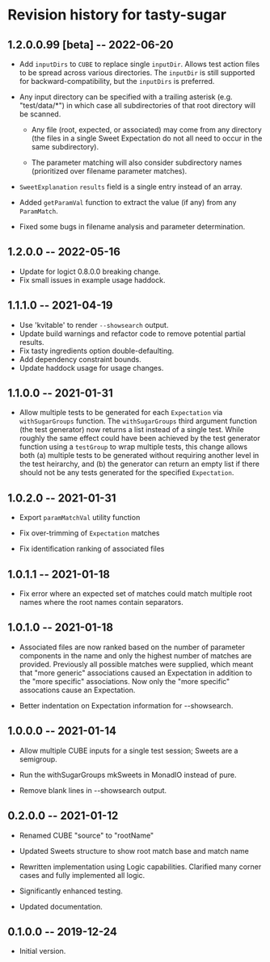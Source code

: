# Revision history for tasty-sugar

## 1.2.0.0.99 [beta] -- 2022-06-20

 * Add `inputDirs` to `CUBE` to replace single `inputDir`.  Allows test action
   files to be spread across various directories.  The `inputDir` is still
   supported for backward-compatibility, but the `inputDirs` is preferred.

 * Any input directory can be specified with a trailing asterisk
   (e.g. "test/data/*") in which case all subdirectories of that root directory
   will be scanned.

   - Any file (root, expected, or associated) may come from any directory (the
     files in a single Sweet Expectation do not all need to occur in
     the same subdirectory).

   - The parameter matching will also consider subdirectory names (prioritized
     over filename parameter matches).

 * `SweetExplanation` `results` field is a single entry instead of an array.

 * Added `getParamVal` function to extract the value (if any) from any
   `ParamMatch`.

 * Fixed some bugs in filename analysis and parameter determination.

## 1.2.0.0 -- 2022-05-16

 * Update for logict 0.8.0.0 breaking change.
 * Fix small issues in example usage haddock.

## 1.1.1.0 -- 2021-04-19

 * Use 'kvitable' to render `--showsearch` output.
 * Update build warnings and refactor code to remove potential partial
   results.
 * Fix tasty ingredients option double-defaulting.
 * Add dependency constraint bounds.
 * Update haddock usage for usage changes.

## 1.1.0.0 -- 2021-01-31

 * Allow multiple tests to be generated for each `Expectation` via
   `withSugarGroups` function.  The `withSugarGroups` third argument
   function (the test generator) now returns a list instead of a
   single test.  While roughly the same effect could have been
   achieved by the test generator function using a `testGroup` to wrap
   multiple tests, this change allows both (a) multiple tests to be
   generated without requiring another level in the test heirarchy,
   and (b) the generator can return an empty list if there should not
   be any tests generated for the specified `Expectation`.

## 1.0.2.0 -- 2021-01-31

 * Export `paramMatchVal` utility function

 * Fix over-trimming of `Expectation` matches

 * Fix identification ranking of associated files


## 1.0.1.1 -- 2021-01-18

 * Fix error where an expected set of matches could match multiple
   root names where the root names contain separators.

## 1.0.1.0 -- 2021-01-18

 * Associated files are now ranked based on the number of parameter
   components in the name and only the highest number of matches are
   provided.  Previously all possible matches were supplied, which
   meant that "more generic" associations caused an Expectation in
   addition to the "more specific" associations.  Now only the "more
   specific" assocations cause an Expectation.

 * Better indentation on Expectation information for --showsearch.

## 1.0.0.0 -- 2021-01-14

 * Allow multiple CUBE inputs for a single test session; Sweets are a semigroup.

 * Run the withSugarGroups mkSweets in MonadIO instead of pure.

 * Remove blank lines in --showsearch output.

## 0.2.0.0 -- 2021-01-12

 * Renamed CUBE "source" to "rootName"

 * Updated Sweets structure to show root match base and match name

 * Rewritten implementation using Logic capabilities.  Clarified many
   corner cases and fully implemented all logic.

* Significantly enhanced testing.

 * Updated documentation.

## 0.1.0.0 -- 2019-12-24

* Initial version.
